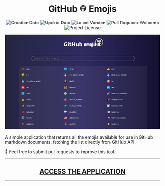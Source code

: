 <h1 align="center">
  GitHub
  <img src="./favicon.png" alt="logo" height="24" />
  Emojis
</h1>

<p align="center">
  <img src="https://img.shields.io/static/v1?labelColor=000000&color=24243e&label=created%20at&message=Oct%202020" alt="Creation Date" />

  <img src="https://img.shields.io/github/last-commit/juliolmuller/github-emojis?label=updated%20at&labelColor=000000&color=24243e" alt="Update Date" />

  <img src="https://img.shields.io/github/v/tag/juliolmuller/github-emojis?label=latest%20version&labelColor=000000&color=24243e" alt="Latest Version" />

  <img src="https://img.shields.io/static/v1?labelColor=000000&color=24243e&label=PRs&message=welcome" alt="Pull Requests Welcome" />

  <img src="https://img.shields.io/github/license/juliolmuller/github-emojis?labelColor=000000&color=24243e" alt="Project License" />
</p>

![GitHub Emojis snapshot](./.github/app-overview.jpg)

A simple application that returns all the emojis available for use in GitHub markdown documents, fetching the list directly from GitHub API.

:star2: Feel free to submit pull requests to improve this tool.

---

<h2 align="center">
  <a href="https://juliolmuller.github.io/github-emojis">ACCESS THE APPLICATION</a>
</h2>

---
